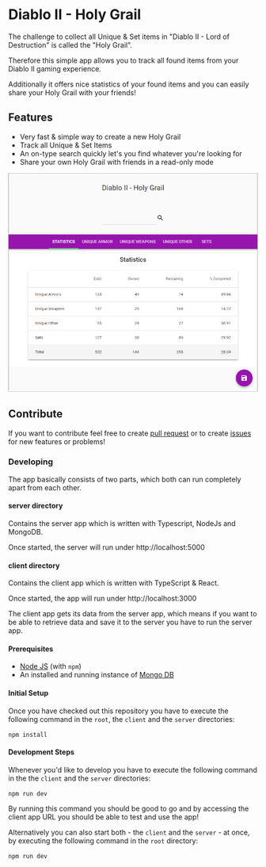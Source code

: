 # Diablo II - Holy Grail

The challenge to collect all Unique & Set items in "Diablo II - Lord of Destruction" is called the "Holy Grail".

Therefore this simple app allows you to track all found items from your Diablo II gaming experience.

Additionally it offers nice statistics of your found items and you can easily share your Holy Grail with your friends!

## Features

- Very fast & simple way to create a new Holy Grail
- Track all Unique & Set Items
- An on-type search quickly let's you find whatever you're looking for
- Share your own Holy Grail with friends in a read-only mode

![Sample image of the app](./sample.png)

## Contribute

If you want to contribute feel free to create [pull request](https://github.com/Nasicus/d2-holy-grail/pulls) or to create [issues](https://github.com/Nasicus/d2-holy-grail/issues) for new features or problems!

### Developing

The app basically consists of two parts, which both can run completely apart from each other.

#### server directory

Contains the server app which is written with Typescript, NodeJs and MongoDB.

Once started, the server will run under http://localhost:5000

#### client directory

Contains the client app which is written with TypeScript & React.

Once started, the app will run under http://localhost:3000

The client app gets its data from the server app, which means if you want to be able to retrieve data and save it to the server you have to run the server app.

#### Prerequisites

- [Node JS](https://nodejs.org) (with `npm`)
- An installed and running instance of [Mongo DB](https://docs.mongodb.com/manual/administration/install-community/)

#### Initial Setup

Once you have checked out this repository you have to execute the following command in the `root`, the `client` and the `server` directories:

```
npm install
```

#### Development Steps

Whenever you'd like to develop you have to execute the following command in the the `client` and the `server` directories:

```
npm run dev
```

By running this command you should be good to go and by accessing the client app URL you should be able to test and use the app!

Alternatively you can also start both - the `client` and the `server` - at once, by executing the following command in the `root` directory:

```
npm run dev
```
